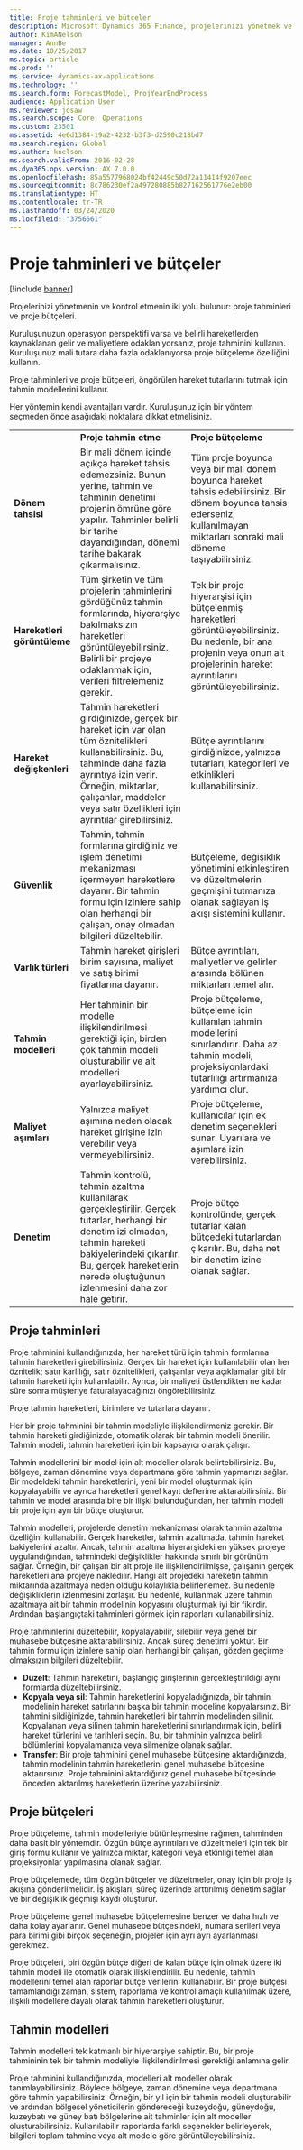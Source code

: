 ```yaml
---
title: Proje tahminleri ve bütçeler
description: Microsoft Dynamics 365 Finance, projelerinizi yönetmek ve kontrol etmek için proje tahminleri ve proje bütçeleri sağlar.
author: KimANelson
manager: AnnBe
ms.date: 10/25/2017
ms.topic: article
ms.prod: ''
ms.service: dynamics-ax-applications
ms.technology: ''
ms.search.form: ForecastModel, ProjYearEndProcess
audience: Application User
ms.reviewer: josaw
ms.search.scope: Core, Operations
ms.custom: 23501
ms.assetid: 4e6d1384-19a2-4232-b3f3-d2590c218bd7
ms.search.region: Global
ms.author: knelson
ms.search.validFrom: 2016-02-28
ms.dyn365.ops.version: AX 7.0.0
ms.openlocfilehash: 85a5577968024bf42449c50d72a11414f9207eec
ms.sourcegitcommit: 8c786230ef2a497280885b827162561776e2eb00
ms.translationtype: HT
ms.contentlocale: tr-TR
ms.lasthandoff: 03/24/2020
ms.locfileid: "3756661"
---
```

# <a name="project-forecasts-and-budgets"></a>Proje tahminleri ve bütçeler

[!include [banner](../includes/banner.md)]

Projelerinizi yönetmenin ve kontrol etmenin iki yolu bulunur: proje tahminleri ve proje bütçeleri. 

Kuruluşunuzun operasyon perspektifi varsa ve belirli hareketlerden kaynaklanan gelir ve maliyetlere odaklanıyorsanız, proje tahminini kullanın. Kuruluşunuz mali tutara daha fazla odaklanıyorsa proje bütçeleme özelliğini kullanın. 

Proje tahminleri ve proje bütçeleri, öngörülen hareket tutarlarını tutmak için tahmin modellerini kullanır. 

Her yöntemin kendi avantajları vardır. Kuruluşunuz için bir yöntem seçmeden önce aşağıdaki noktalara dikkat etmelisiniz.

|                           |                                          |                                                    |
|---------------------------|------------------------------------------|----------------------------------------------------|
|                           | **Proje tahmin etme**                  | **Proje bütçeleme**                              |
| **Dönem tahsisi**     | Bir mali dönem içinde açıkça hareket tahsis edemezsiniz. Bunun yerine, tahmin ve tahminin denetimi projenin ömrüne göre yapılır. Tahminler belirli bir tarihe dayandığından, dönemi tarihe bakarak çıkarmalısınız. | Tüm proje boyunca veya bir mali dönem boyunca hareket tahsis edebilirsiniz. Bir dönem boyunca tahsis ederseniz, kullanılmayan miktarları sonraki mali döneme taşıyabilirsiniz. |
| **Hareketleri görüntüleme**  | Tüm şirketin ve tüm projelerin tahminlerini gördüğünüz tahmin formlarında, hiyerarşiye bakılmaksızın hareketleri görüntüleyebilirsiniz. Belirli bir projeye odaklanmak için, verileri filtrelemeniz gerekir.                                       | Tek bir proje hiyerarşisi için bütçelenmiş hareketleri görüntüleyebilirsiniz. Bu nedenle, bir ana projenin veya onun alt projelerinin hareket ayrıntılarını görüntüleyebilirsiniz.                 |
| **Hareket değişkenleri** | Tahmin hareketleri girdiğinizde, gerçek bir hareket için var olan tüm öznitelikleri kullanabilirsiniz. Bu, tahminde daha fazla ayrıntıya izin verir. Örneğin, miktarlar, çalışanlar, maddeler veya satır özellikleri için ayrıntılar girebilirsiniz.         | Bütçe ayrıntılarını girdiğinizde, yalnızca tutarları, kategorileri ve etkinlikleri kullanabilirsiniz.                    |
| **Güvenlik**              | Tahmin, tahmin formlarına girdiğiniz ve işlem denetimi mekanizması içermeyen hareketlere dayanır. Bir tahmin formu için izinlere sahip olan herhangi bir çalışan, onay olmadan bilgileri düzeltebilir.                                        | Bütçeleme, değişiklik yönetimini etkinleştiren ve düzeltmelerin geçmişini tutmanıza olanak sağlayan iş akışı sistemini kullanır.         |
| **Varlık türleri**           | Tahmin hareket girişleri birim sayısına, maliyet ve satış birimi fiyatlarına dayanır.  | Bütçe ayrıntıları, maliyetler ve gelirler arasında bölünen miktarları temel alır.                                          |
| **Tahmin modelleri**       | Her tahminin bir modelle ilişkilendirilmesi gerektiği için, birden çok tahmin modeli oluşturabilir ve alt modelleri ayarlayabilirsiniz.           | Proje bütçeleme, bütçeleme için kullanılan tahmin modellerini sınırlandırır. Daha az tahmin modeli, projeksiyonlardaki tutarlılığı artırmanıza yardımcı olur.                           |
| **Maliyet aşımları**         | Yalnızca maliyet aşımına neden olacak hareket girişine izin verebilir veya vermeyebilirsiniz.   | Proje bütçeleme, kullanıcılar için ek denetim seçenekleri sunar. Uyarılara ve aşımlara izin verebilirsiniz.                    |
| **Denetim**               | Tahmin kontrolü, tahmin azaltma kullanılarak gerçekleştirilir. Gerçek tutarlar, herhangi bir denetim izi olmadan, tahmin hareketi bakiyelerindeki çıkarılır. Bu, gerçek hareketlerin nerede oluştuğunun izlenmesini daha zor hale getirir.                   | Proje bütçe kontrolünde, gerçek tutarlar kalan bütçedeki tutarlardan çıkarılır. Bu, daha net bir denetim izine olanak sağlar.                                   |

## <a name="project-forecasts"></a>Proje tahminleri
Proje tahminini kullandığınızda, her hareket türü için tahmin formlarına tahmin hareketleri girebilirsiniz. Gerçek bir hareket için kullanılabilir olan her öznitelik; satır karlılığı, satır öznitelikleri, çalışanlar veya açıklamalar gibi bir tahmin hareketi için kullanılabilir. Ayrıca, bir maliyeti üstlendikten ne kadar süre sonra müşteriye faturalayacağınızı öngörebilirsiniz. 

Proje tahmin hareketleri, birimlere ve tutarlara dayanır. 

Her bir proje tahminini bir tahmin modeliyle ilişkilendirmeniz gerekir. Bir tahmin hareketi girdiğinizde, otomatik olarak bir tahmin modeli önerilir. Tahmin modeli, tahmin hareketleri için bir kapsayıcı olarak çalışır. 

Tahmin modellerini bir model için alt modeller olarak belirtebilirsiniz. Bu, bölgeye, zaman dönemine veya departmana göre tahmin yapmanızı sağlar. Bir modeldeki tahmin hareketlerini, yeni bir model oluşturmak için kopyalayabilir ve ayrıca hareketleri genel kayıt defterine aktarabilirsiniz. Bir tahmin ve model arasında bire bir ilişki bulunduğundan, her tahmin modeli bir proje için ayrı bir bütçe oluşturur. 

Tahmin modelleri, projelerde denetim mekanizması olarak tahmin azaltma özelliğini kullanabilir. Gerçek hareketler, tahmin azaltmada, tahmin hareket bakiyelerini azaltır. Ancak, tahmin azaltma hiyerarşideki en yüksek projeye uygulandığından, tahmindeki değişiklikler hakkında sınırlı bir görünüm sağlar. Örneğin, bir çalışan bir alt proje ile ilişkilendirilmişse, çalışanın gerçek hareketleri ana projeye nakledilir. Hangi alt projedeki hareketin tahmin miktarında azaltmaya neden olduğu kolaylıkla belirlenemez. Bu nedenle değişikliklerin izlenmesini zorlaşır. Bu nedenle, kullanmak üzere tahmin azaltmaya ait bir tahmin modelinin kopyasını oluşturmak iyi bir fikirdir. Ardından başlangıçtaki tahminleri görmek için raporları kullanabilirsiniz. 

Proje tahminlerini düzeltebilir, kopyalayabilir, silebilir veya genel bir muhasebe bütçesine aktarabilirsiniz. Ancak süreç denetimi yoktur. Bir tahmin formu için izinlere sahip olan herhangi bir çalışan, gözden geçirme olmaksızın bilgileri düzeltebilir.

-   **Düzelt**: Tahmin hareketini, başlangıç girişlerinin gerçekleştirildiği aynı formlarda düzeltebilirsiniz.
-   **Kopyala veya sil**: Tahmin hareketlerini kopyaladığınızda, bir tahmin modelinin hareket satırlarını başka bir tahmin modeline kopyalarsınız. Bir tahmini sildiğinizde, tahmin hareketleri bir tahmin modelinden silinir. Kopyalanan veya silinen tahmin hareketlerini sınırlandırmak için, belirli hareket türlerini ve tarihleri seçin. Bu, bir tahminin yalnızca belirli bölümlerini kopyalamanıza veya silmenize olanak sağlar.
-   **Transfer**: Bir proje tahminini genel muhasebe bütçesine aktardığınızda, tahmin modelinin tahmin hareketlerini genel muhasebe bütçesine aktarırsınız. Proje tahminini aktardığınız genel muhasebe bütçesinde önceden aktarılmış hareketlerin üzerine yazabilirsiniz.

## <a name="project-budgets"></a>Proje bütçeleri
Proje bütçeleme, tahmin modelleriyle bütünleşmesine rağmen, tahminden daha basit bir yöntemdir. Özgün bütçe ayrıntıları ve düzeltmeleri için tek bir giriş formu kullanır ve yalnızca miktar, kategori veya etkinliği temel alan projeksiyonlar yapılmasına olanak sağlar. 

Proje bütçelemede, tüm özgün bütçeler ve düzeltmeler, onay için bir proje iş akışına gönderilmelidir. İş akışları, süreç üzerinde arttırılmış denetim sağlar ve bir değişiklik geçmişi kaydı oluşturur. 

Proje bütçeleme genel muhasebe bütçelemesine benzer ve daha hızlı ve daha kolay ayarlanır. Genel muhasebe bütçesindeki, numara serileri veya para birimi gibi birçok seçeneğin, projeler için ayrı ayrı ayarlanması gerekmez.

Proje bütçeleri, biri özgün bütçe diğeri de kalan bütçe için olmak üzere iki tahmin modeli ile otomatik olarak ilişkilendirilir. Bu nedenle, tahmin modellerini temel alan raporlar bütçe verilerini kullanabilir. Bir proje bütçesi tamamlandığı zaman, sistem, raporlama ve kontrol amaçlı kullanılmak üzere, ilişkili modellere dayalı olarak tahmin hareketleri oluşturur.

## <a name="forecast-models"></a>Tahmin modelleri
Tahmin modelleri tek katmanlı bir hiyerarşiye sahiptir. Bu, bir proje tahmininin tek bir tahmin modeliyle ilişkilendirilmesi gerektiği anlamına gelir.

Proje tahminini kullandığınızda, modelleri alt modeller olarak tanımlayabilirsiniz. Böylece bölgeye, zaman dönemine veya departmana göre tahmin yapabilirsiniz. Örneğin, bir yıl için bir tahmin modeli oluşturabilir ve ardından bölgesel yöneticilerin göndereceği kuzeydoğu, güneydoğu, kuzeybatı ve güney batı bölgelerine ait tahminler için alt modeller oluşturabilirsiniz. Kullanılabilir raporlarda farklı seçenekler belirleyerek, bilgileri toplam tahmine veya alt modele göre görüntüleyebilirsiniz.



